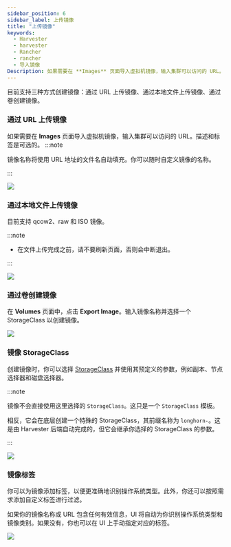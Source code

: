 ```yaml
---
sidebar_position: 6
sidebar_label: 上传镜像
title: "上传镜像"
keywords:
  - Harvester
  - harvester
  - Rancher
  - rancher
  - 导入镜像
Description: 如果需要在 **Images** 页面导入虚拟机镜像，输入集群可以访问的 URL。镜像名称将使用 URL 地址的文件名自动填充。你可以随时在需要时对其进行自定义。
---
```


目前支持三种方式创建镜像：通过 URL 上传镜像、通过本地文件上传镜像、通过卷创建镜像。

### 通过 URL 上传镜像

如果需要在 **Images** 页面导入虚拟机镜像，输入集群可以访问的 URL。描述和标签是可选的。
:::note

镜像名称将使用 URL 地址的文件名自动填充。你可以随时自定义镜像的名称。


:::

![](/img/v1.2/upload-image.png)

### 通过本地文件上传镜像

目前支持 qcow2、raw 和 ISO 镜像。

:::note

- 在文件上传完成之前，请不要刷新页面，否则会中断退出。

:::

![](/img/v1.2/upload-image-local.png)


### 通过卷创建镜像

在 **Volumes** 页面中，点击 **Export Image**。输入镜像名称并选择一个 StorageClass 以创建镜像。

![](/img/v1.2/volume/export-volume-to-image-1.png)

### 镜像 StorageClass

创建镜像时，你可以选择 [StorageClass](./advanced/storageclass.md) 并使用其预定义的参数，例如副本、节点选择器和磁盘选择器。

:::note

镜像不会直接使用这里选择的 `StorageClass`。这只是一个 `StorageClass` 模板。

相反，它会在底层创建一个特殊的 StorageClass，其前缀名称为 `longhorn-`。这是由 Harvester 后端自动完成的，但它会继承你选择的 StorageClass 的参数。

:::

![](/img/v1.2/image-storageclass.png)

### 镜像标签

你可以为镜像添加标签，以便更准确地识别操作系统类型。此外，你还可以按照需求添加自定义标签进行过滤。

如果你的镜像名称或 URL 包含任何有效信息，UI 将自动为你识别操作系统类型和镜像类别。如果没有，你也可以在 UI 上手动指定对应的标签。

![](/img/v1.2/image-labels.png)
